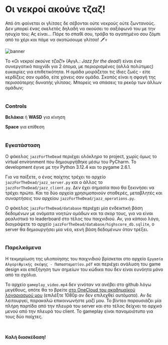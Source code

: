 # Οι νεκροί ακούνε τζαζ!

Από ότι φαίνεται οι γλίτσες δε σέβονται ούτε νεκρούς ούτε ζωντανούς. Δεν μπορεί ένας σκελετός δηλαδή να ακούσει το σαξόφωνό του με την ησυχία του; Ας είναι... Πάρε το σπαθί σου, τράβα το αγαπημένο σου ζόμπι από το χέρι και πάμε να σκοτώσουμε γλίτσα! 🗡️💀

![banner](https://github.com/user-attachments/assets/2646ac23-5f37-43af-8c44-34c7ad6174ee)

Το «*Οι νεκροί ακούνε τζαζ!*» (Αγγλ.: *Jazz for the dead!*) είναι ένα συνεργατικό παιχνίδι για 2 άτομα, με περιορισμένες (αλλά πολύτιμες) ευκαιρίες για επιθετικότητα. Η ομάδα μοιράζεται τις ίδιες ζωές - είτε κερδίζεις σαν ομάδα, είτε χάνεις σαν ομάδα. Σκοπός είναι η σφαγή της περισσότερης δυνατής γλίτσας. Μπορείς να σπάσεις τα ρεκόρ των άλλων ομάδων;
<br><br>

### Controls

**Βελάκια** ή **WASD** για κίνηση

**Space** για επίθεση
<br><br>

### Εγκατάσταση

Ο φάκελος `jazzForTheDead` περιέχει ολόκληρο το project, χωρίς όμως το virtual environment που δημιουργήθηκε μέσω του PyCharm. Το development έγινε με την Python 3.12.4 και το pygame 2.6.1.

Για να παίξετε, ο ένας παίχτης τρέχει το αρχείο `jazzForTheDead/jazz_server.py` και ο άλλος το `jazzForTheDead/jazz_client.py`. Δεν έχει σημασία ποιο θα ξεκινήσει να τρέχει πρώτο. Και τα δύο αρχεία χρησιμοποιούν σταθερές, μεταβλητές και συναρτήσεις του αρχείου `jazzForTheDead/jazz_operations.py`.

Ο φάκελος `jazzForTheDead/database` περιέχει μία ενδεικτική βάση δεδομένων με ονόματα νοητών ομάδων και τα σκορ τους, για να είναι ρεαλιστικό το leaderboard στο τέλος του παιχνιδιού. Αν, για κάποιο λόγο, διαγράψετε το αρχείο `jazzForTheDead/database/highscore_db.sqlite`, ο server θα δημιουργήσει μία νέα, κενή βάση δεδομένων όταν τρέξει.
<br><br>

### Παρελκόμενα

Η τεκμηρίωση της υλοποίησης του παιχνιδιού βρίσκεται στο αρχείο `Εργασία Αλγοριθμικής σκέψης - Παπασταματίου.pdf` και περιέχει ανάλυση του game design και επεξήγηση των σημείων του κώδικα που δεν είναι ευνόητα μόνο από τα σχόλια.

Το αρχείο `gameplay_video.mp4` δεν γινόταν να ανέβει στο github λόγω μεγέθους, οπότε θα το βρείτε [στο OneCloud του ακαδημαϊκού λογαριασμού μου](https://uowmgr-my.sharepoint.com/:v:/g/personal/mpw00070_uowm_gr/Efxbg9EZw25EmERwbJN0Rv8BbMFLaKJ0WjcjhU7egiquQQ?nav=eyJyZWZlcnJhbEluZm8iOnsicmVmZXJyYWxBcHAiOiJTdHJlYW1XZWJBcHAiLCJyZWZlcnJhbFZpZXciOiJTaGFyZURpYWxvZy1MaW5rIiwicmVmZXJyYWxBcHBQbGF0Zm9ybSI6IldlYiIsInJlZmVycmFsTW9kZSI6InZpZXcifX0%3D&e=ffceKm) (επιλέξτε 1080p αν δεν επιλεχθεί αυτόματα). Αν δε λειτουργεί, παρακαλώ επικοινωνήστε μαζί μου. Το βίντεο παρουσιάζει μία πλήρη παρτίδα από την πλευρά του server και στο τέλος δείχνει το αρχικό μενού από την πλευρά του client. Το gameplay είναι πανομοιότυπο για τους δύο παίχτες.

<br><br>
**Καλή διασκέδαση!**
<br>
